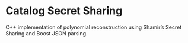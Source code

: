 # Catalog Secret Sharing

C++ implementation of polynomial reconstruction using Shamir’s Secret Sharing and Boost JSON parsing.
